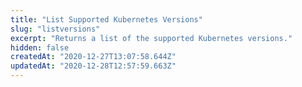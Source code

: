 ```yaml
---
title: "List Supported Kubernetes Versions"
slug: "listversions"
excerpt: "Returns a list of the supported Kubernetes versions."
hidden: false
createdAt: "2020-12-27T13:07:58.644Z"
updatedAt: "2020-12-28T12:57:59.663Z"
---
```

